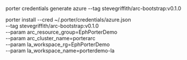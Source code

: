porter credentials generate azure --tag stevegriffith/arc-bootstrap:v0.1.0

porter install --cred ~/.porter/credentials/azure.json \
  --tag stevegriffith/arc-bootstrap:v0.1.0 \
  --param arc_resource_group=EphPorterDemo \
  --param arc_cluster_name=porterarc \
  --param la_workspace_rg=EphPorterDemo \
  --param la_workspace_name=porterdemo-la 